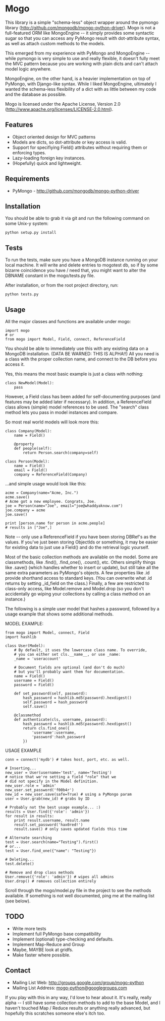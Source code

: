 Mogo 
====
This library is a simple "schema-less" object wrapper around the 
pymongo library (http://github.com/mongodb/mongo-python-driver). Mogo 
is not a full-featured ORM like MongoEngine -- it simply provides some
syntactic sugar so that you can access any PyMongo result with
dot-attribute syntax, as well as attach custom methods to the models.

This emerged from my experience with PyMongo and MongoEngine -- 
while pymongo is very simple to use and really flexible, it doesn't
fully meet the MVC pattern because you are working with plain dicts 
and can't attach model logic anywhere.

MongoEngine, on the other hand, is a heavier implementation on
top of PyMongo, with Django-like syntax. While I liked MongoEngine,
ultimately I wanted the schema-less flexibility of a dict with as 
little between my code and the database as possible.

Mogo is licensed under the Apache License, Version 2.0
(http://www.apache.org/licenses/LICENSE-2.0.html).

Features
--------
* Object oriented design for MVC patterns
* Models are dicts, so dot-attribute or key access is valid.
* Support for specifiying Field() attributes without requiring
  them or enforcing types.
* Lazy-loading foreign key instances.
* (Hopefully) quick and lightweight.

Requirements
------------
* PyMongo - http://github.com/mongodb/mongo-python-driver

Installation
------------
You should be able to grab it via git and run the following command
on some Unix-y system:
    
    python setup.py install
    
Tests
-----
To run the tests, make sure you have a MongoDB instance running
on your local machine. It will write and delete entries to 
mogotest db, so if by some bizarre coincidence you have / need that, 
you might want to alter the DBNAME constant in the mogo/tests.py
file.

After installation, or from the root project directory, run:

    python tests.py

Usage
-----
All the major classes and functions are available under mogo:

    import mogo
    # or
    from mogo import Model, Field, connect, ReferenceField

You should be able to immediately use this with any existing data
on a MongoDB installation. (DATA BE WARNED: THIS IS ALPHA!!) All you 
need is a class with the proper collection name, and connect to
the DB before you access it.
        
Yes, this means the most basic example is just a class with nothing:
    
    class NewModel(Model):
        pass
        
However, a Field class has been added for self-documenting purposes
(and features may be added later if necessary). In addition, a 
ReferenceField class allows (simple) model references to be used. The 
"search" class method lets you pass in model instances and compare. 

So most real world models will look more this:

    class Company(Model):
        name = Field()
        
        @property
        def people(self):
            return Person.search(company=self)

    class Person(Model):
        name = Field()
        email = Field()
        company = ReferenceField(Company)

...and simple usage would look like this:

    acme = Company(name="Acme, Inc.")
    acme.save()
    # Acme got a new employee. Congrats, Joe.
    joe = Person(name="Joe", email="joe@whaddyaknow.com")
    joe.company = acme
    joe.save()
    
    print [person.name for person in acme.people]
    # results in ["Joe",]
    
Note -- only use a ReferenceField if you have been storing
DBRef's as the values. If you've just been storing ObjectIds or 
something, it may be easier for existing data to just use 
a Field() and do the retrieval logic yourself.

Most of the basic collection methods are available on the model. Some
are classmethods, like .find(), .find_one(), .count(), etc. Others
simplify things like .save() (which handles whether to insert or update), 
but still take all the same extra parameters as PyMongo's objects. A few 
properties like .id provide shorthand access to standard keys. (You 
can overwrite what .id returns by setting _id_field on the class.) 
Finally, a few are restricted to class-only access, like Model.remove
and Model.drop (so you don't accidentally go wiping your collections
by calling a class method on an instance.)

The following is a simple user model that hashes a password, followed by 
a usage example that shows some additional methods.

MODEL EXAMPLE:

    from mogo import Model, connect, Field
    import hashlib

    class User(Model):
        # By default, it uses the lowercase class name. To override,
        # you can either set cls.__name__, or use _name:
        _name = 'useraccount'
        
        # Document fields are optional (and don't do much)
        # but you'll probably want them for documentation.
        name = Field()
        username = Field()
        password = Field()
    
        def set_password(self, password):
            hash_password = hashlib.md5(password).hexdigest()
            self.password = hash_password
            self.save()
        
        @classmethod
        def authenticate(cls, username, password):
            hash_password = hashlib.md5(password).hexdigest()
            return cls.find_one({
                'username':username, 
                'password':hash_password
            })
        

USAGE EXAMPLE

    conn = connect('mydb') # takes host, port, etc. as well.
    
    # Inserting...
    new_user = User(username='test', name='Testing')
    # notice that we're setting a field "role" that we
    # did not specify in the Model definition.
    new_user.role = 'admin'
    new_user.set_password('f00b4r')
    new_id = new_user.save(safe=True) # using a PyMongo param
    user = User.grab(new_id) # grabs by ID

    # Probably not the best usage example... :)
    results = User.find({'role': 'admin'})
    for result in results:
        print result.username, result.name
        result.set_password('hax0red!')
        result.save() # only saves updated fields this time
        
    # Alternate searching
    test = User.search(name="Testing").first()
    # or...
    test = User.find_one({"name": "Testing"})
    
    # Deleting...
    test.delete()
    
    # Remove and drop class methods
    User.remove({'role': 'admin'}) # wipes all admins
    User.drop() # removes collection entirely

Scroll through the mogo/model.py file in the project to see the 
methods available. If something is not well documented, ping me at the
mailing list (see below).

TODO
----
* Write more tests
* Implement full PyMongo base compatibility
* Implement (optional) type-checking and defaults.
* Implement Map-Reduce and Group
* Maybe, MAYBE look at gridfs.
* Make faster where possible.

Contact
-------
* Mailing List Web: http://groups.google.com/group/mogo-python
* Mailing List Address: mogo-python@googlegroups.com

If you play with this in any way, I'd love to hear about it. It's
really, really alpha -- I still have some collection methods to add
to the base Model, and I haven't touched Map / Reduce results or
anything really advanced, but hopefully this scratches someone else's
itch too.
